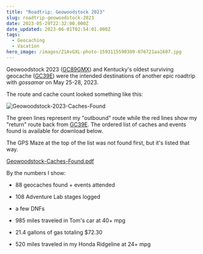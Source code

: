 ```yaml
---
title: "Roadtrip: Geowoodstock 2023"
slug: roadtrip-geowoodstock-2023
date: 2023-05-29T22:32:00.000Z
date_updated: 2023-06-01T02:54:01.000Z
tags: 
  - Geocaching
  - Vacation
hero_image: /images/Z1AvGXL-photo-1593115590389-076721aa1607.jpg
---
```


Geowoodstock 2023 ([GC89GMX](https://coord.info/GC89GMX)) and Kentucky's oldest surviving geocache ([GC39E](https://coord.info/GC39E)) were the intended destinations of another epic roadtrip with *gossamar* on May 25-28, 2023.

The route and cache count looked something like this:

![Geowoodstock-2023-Caches-Found](https://summittservices.blob.core.windows.net/summitt-dweller-blog/images/2023/05/Geowoodstock-2023-Caches-Found.png)  

The green lines represent my "outbound" route while the red lines show my "return" route back from [GC39E](https://coord.info/GC39E).  The ordered list of caches and events found is available for download below.

The GPS Maze at the top of the list was not found first, but it's listed that way.

[Geowoodstock-Caches-Found.pdf](https://summittservices.blob.core.windows.net/summitt-dweller-blog/files/2023/05/Geowoodstock-Caches-Found.pdf)

By the numbers I show:

- 88 geocaches found + events attended
- 108 Adventure Lab stages logged
- a few DNFs
- 985 miles traveled in Tom's car at 40+ mpg

- 21.4 gallons of gas totaling $72.30

- 520 miles traveled in my Honda Ridgeline at 24+ mpg
